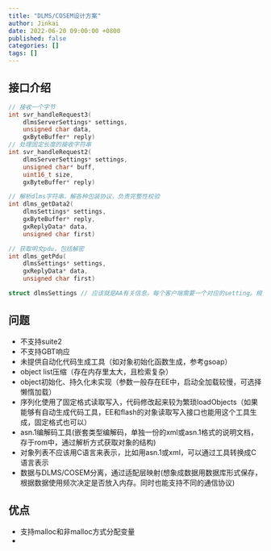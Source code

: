 ```yaml
---
title: "DLMS/COSEM设计方案"
author: Jinkai
date: 2022-06-20 09:00:00 +0800
published: false
categories: []
tags: []
---
```


## 接口介绍

```c
// 接收一个字节
int svr_handleRequest3(
    dlmsServerSettings* settings,
    unsigned char data,
    gxByteBuffer* reply)
// 处理固定长度的接收字符串
int svr_handleRequest2(
    dlmsServerSettings* settings,
    unsigned char* buff,
    uint16_t size,
    gxByteBuffer* reply)

// 解析dlms字符串，解各种包装协议，负责完整性校验
int dlms_getData2(
    dlmsSettings* settings,
    gxByteBuffer* reply,
    gxReplyData* data,
    unsigned char first)

// 获取明文pdu，包括解密
int dlms_getPdu(
    dlmsSettings* settings,
    gxReplyData* data,
    unsigned char first)
```

```c
struct dlmsSettings // 应该就是AA有关信息，每个客户端需要一个对应的setting。根据示例这样设计每个接口只允许一个AA(应该可以实现多个)。每个setting中global key信息单独保存。

```

## 问题

- 不支持suite2
- 不支持GBT响应
- 未提供自动化代码生成工具（如对象初始化函数生成，参考gsoap）
- object list压缩（存在内存里太大，且检索复杂）
- object初始化、持久化未实现（参数一般存在EE中，启动全加载较慢，可选择懒惰加载）
- 序列化使用了固定格式读取写入，代码修改起来较为繁琐loadObjects（如果能够有自动生成代码工具，EE和flash的对象读取写入接口也能用这个工具生成，固定格式也可以）
- asn.1编解码工具(嵌套类型编解码，单独一份的xml或asn.1格式的说明文档，存于rom中，通过解析方式获取对象的结构)
- 对象列表不应该用C语言来表示，比如用asn.1或xml，可以通过工具转换成C语言表示
- 数据与DLMS/COSEM分离，通过适配层映射(想象成数据用数据库形式保存，根据数据使用频次决定是否放入内存。同时也能支持不同的通信协议)

## 优点

- 支持malloc和非malloc方式分配变量
- 
